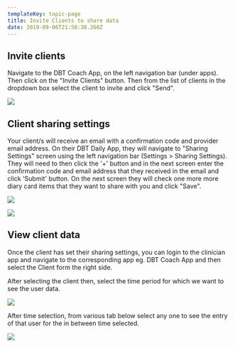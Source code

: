 ```yaml
---
templateKey: topic-page
title: Invite Clients to share data
date: 2019-09-06T21:58:38.260Z
---
```

## Invite clients

Navigate to the DBT Coach App, on the left navigation bar (under apps). Then click on the "Invite Clients" button. Then from the list of clients in the dropdown box select the client to invite and click "Send".

![](/img/dropdown1.png)

## Client sharing settings

Your client/s will receive an email with a confirmation code and provider email address. On their DBT Daily App, they will navigate to "Sharing Settings" screen using the left navigation bar (Settings > Sharing Settings). They will need to then click the '+' button and in the next screen enter the confirmation code and email address that they received in the email and click 'Submit' button. On the next screen they will check one more more diary card items that they want to share with you and click "Save".

![](/img/new-project.png)

![](/img/new-project-1-.png)

## View client data

Once the client has set their sharing settings, you can login to the clinician app and navigate to the corresponding app eg. DBT Coach App and then select the Client form the right side.

After selecting the client then, select the time period for which we want to see the user data.

![](/img/time_selection.png)

After time selection, from various tab below select any one to see the entry of that user for the in between time selected.

![](/img/data.png)
